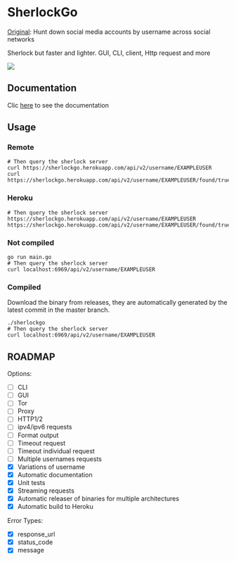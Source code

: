# SherlockGo

[Original](https://github.com/sherlock-project/sherlock): Hunt down social media accounts by username across social networks

Sherlock but faster and lighter. GUI, CLI, client, Http request and more

![](https://imgur.com/KWminza.png)

## Documentation

Clic [here](https://sherlockgo.herokuapp.com/swagger/index.html) to see the documentation

## Usage

### Remote


```shell
# Then query the sherlock server
curl https://sherlockgo.herokuapp.com/api/v2/username/EXAMPLEUSER
curl https://sherlockgo.herokuapp.com/api/v2/username/EXAMPLEUSER/found/true
```

### Heroku

```shell
# Then query the sherlock server
https://sherlockgo.herokuapp.com/api/v2/username/EXAMPLEUSER
https://sherlockgo.herokuapp.com/api/v2/username/EXAMPLEUSER/found/true
```
### Not compiled

```shell
go run main.go
# Then query the sherlock server
curl localhost:6969/api/v2/username/EXAMPLEUSER
```

### Compiled

Download the binary from releases, they are automatically generated by the latest commit in the master branch.

```shell
./sherlockgo
# Then query the sherlock server
curl localhost:6969/api/v2/username/EXAMPLEUSER
```
## ROADMAP

Options:

- [ ] CLI
- [ ] GUI
- [ ] Tor
- [ ] Proxy
- [ ] HTTP1/2
- [ ] ipv4/ipv6 requests
- [ ] Format output
- [ ] Timeout request
- [ ] Timeout individual request
- [ ] Multiple usernames requests
- [x] Variations of username
- [x] Automatic documentation
- [x] Unit tests
- [x] Streaming requests
- [x] Automatic releaser of binaries for multiple architectures
- [x] Automatic build to Heroku

Error Types:

- [x] response_url
- [x] status_code
- [x] message
